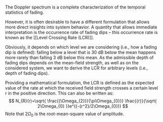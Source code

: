 The Doppler spectrum is a complete characterization of the temporal statistics of fading. 

However, it is often desirable to have a different formulation that allows more direct insights into system behavior. A quantity that allows immediate interpretation is the occurrence rate of fading dips – this occurrence rate is known as the [[Level Crossing Rate (LCR)]].

Obviously, it depends on which level we are considering (i.e., how a fading dip is defined): falling below a level that is 30 dB below the mean happens more rarely than falling 3 dB below this mean. As the admissible depth of fading dips depends on the mean-field strength, as well as on the considered system, we want to derive the LCR for arbitrary levels (i.e., depth of fading dips).

Providing a mathematical formulation, the LCR is defined as the expected value of the rate at which the received field strength crosses a certain level r in the positive direction. This can also be written as:
$$
N_{R}(r)=\sqrt{ \frac{{\Omega_{2}}}{\pi\Omega_{0}}} \frac{{r}}{\sqrt{ 2\Omega_{0} }}e^{(-{r^2}/2\Omega_{0})}
$$
Note that $2\Omega_{0}$ is the root-mean-square value of amplitude.